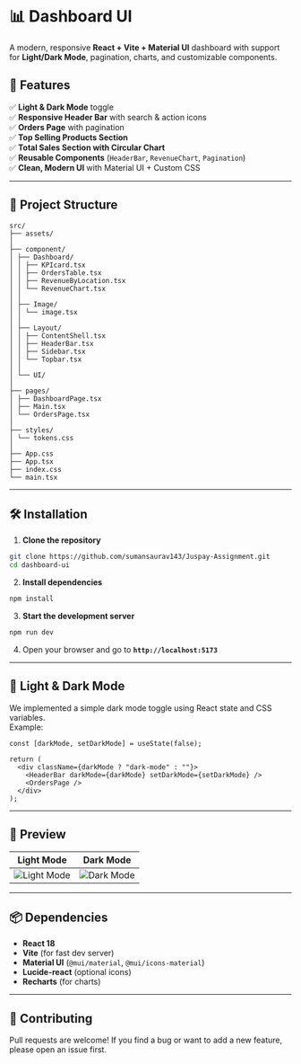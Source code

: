 # 📊 Dashboard UI

A modern, responsive **React + Vite + Material UI** dashboard with support for **Light/Dark Mode**, pagination, charts, and customizable components.

## 🚀 Features

✅ **Light & Dark Mode** toggle  
✅ **Responsive Header Bar** with search & action icons  
✅ **Orders Page** with pagination  
✅ **Top Selling Products Section**  
✅ **Total Sales Section with Circular Chart**  
✅ **Reusable Components** (`HeaderBar`, `RevenueChart`, `Pagination`)  
✅ **Clean, Modern UI** with Material UI + Custom CSS  

---

## 📂 Project Structure

```
src/
├── assets/
│
├── component/
│ ├── Dashboard/
│ │ ├── KPIcard.tsx
│ │ ├── OrdersTable.tsx
│ │ ├── RevenueByLocation.tsx
│ │ └── RevenueChart.tsx
│ │
│ ├── Image/
│ │ └── image.tsx
│ │
│ ├── Layout/
│ │ ├── ContentShell.tsx
│ │ ├── HeaderBar.tsx
│ │ ├── Sidebar.tsx
│ │ └── Topbar.tsx
│ │
│ └── UI/
│
├── pages/
│ ├── DashboardPage.tsx
│ ├── Main.tsx
│ └── OrdersPage.tsx
│
├── styles/
│ └── tokens.css
│
├── App.css
├── App.tsx
├── index.css
└── main.tsx
```

---

## 🛠️ Installation

1. **Clone the repository**
```bash
git clone https://github.com/sumansaurav143/Juspay-Assignment.git
cd dashboard-ui
```

2. **Install dependencies**
```bash
npm install
```

3. **Start the development server**
```bash
npm run dev
```

4. Open your browser and go to **`http://localhost:5173`**

---

## 🎨 Light & Dark Mode

We implemented a simple dark mode toggle using React state and CSS variables.  
Example:

```tsx
const [darkMode, setDarkMode] = useState(false);

return (
  <div className={darkMode ? "dark-mode" : ""}>
    <HeaderBar darkMode={darkMode} setDarkMode={setDarkMode} />
    <OrdersPage />
  </div>
);
```

---

## 📸 Preview

| Light Mode | Dark Mode |
|-----------|-----------|
| ![Light Mode](./public/light-mode.png) | ![Dark Mode](./public/dark-mode.png) |

---

## 📦 Dependencies

- **React 18**
- **Vite** (for fast dev server)
- **Material UI** (`@mui/material`, `@mui/icons-material`)
- **Lucide-react** (optional icons)
- **Recharts** (for charts)

---

## 🤝 Contributing

Pull requests are welcome! If you find a bug or want to add a new feature, please open an issue first.

